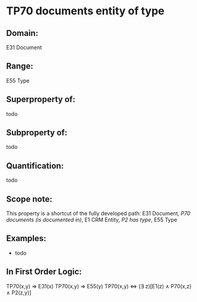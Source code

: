 # TP70 documents entity of type

## Domain: 

E31 Document

## Range: 

E55 Type

## Superproperty of: 

todo

## Subproperty of: 

todo

## Quantification: 

todo

## Scope note: 

This property is a shortcut of the fully developed path: E31 Document, _P70 documents (is documented in)_, E1 CRM Entity, _P2 has type_, E55 Type

## Examples: 

* todo

## In First Order Logic: 

TP70(x,y) ⇒ E31(x)
TP70(x,y) ⇒ E55(y)
TP70(x,y) ⇔ (∃ z)[E1(z) ∧ P70(x,z) ∧ P2(z,y)]

